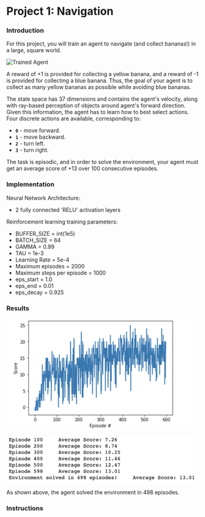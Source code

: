 [//]: # (Image References)

[image1]: https://user-images.githubusercontent.com/10624937/42135619-d90f2f28-7d12-11e8-8823-82b970a54d7e.gif "Trained Agent"

# Project 1: Navigation

### Introduction

For this project, you will train an agent to navigate (and collect bananas!) in a large, square world.  

![Trained Agent][image1]

A reward of +1 is provided for collecting a yellow banana, and a reward of -1 is provided for collecting a blue banana.  Thus, the goal of your agent is to collect as many yellow bananas as possible while avoiding blue bananas.  

The state space has 37 dimensions and contains the agent's velocity, along with ray-based perception of objects around agent's forward direction.  Given this information, the agent has to learn how to best select actions.  Four discrete actions are available, corresponding to:
- **`0`** - move forward.
- **`1`** - move backward.
- **`2`** - turn left.
- **`3`** - turn right.

The task is episodic, and in order to solve the environment, your agent must get an average score of +13 over 100 consecutive episodes.

### Implementation

Neural Network Architecture:
-  2 fully connected 'RELU' activation layers

Reinforcement learning training parameters:
- BUFFER_SIZE = int(1e5)
- BATCH_SIZE = 64        
- GAMMA = 0.99         
- TAU = 1e-3            
- Learning Rate = 5e-4    
- Maximum episodes = 2000
- Maximum steps per episode = 1000
- eps_start = 1.0
- eps_end = 0.01
- eps_decay = 0.925

### Results

![Graph of results](images/navigation_results_graph.png)

![Navigation Results](images/navigation_results.png)

As shown above, the agent solved the environment in 498 episodes.

### Instructions
